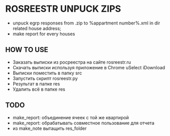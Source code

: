 # ROSREESTR UNPUCK ZIPS

  * unpuck egrp responses from .zip to %appartment number%.xml in dir related house address;
  * make report for every houses

## HOW TO USE

  * Заказать выписки из росреестра на сайте rosreestr.ru
  * Скачать выписки используя приложение в Chrome  uSelect iDownload
  * Выписки поместить в папку src
  * Запустить скрипт rosreestr.py
  * Результат в папке res
  * Удалить всё в папке res

## TODO

  * make_report: объединение ячеек с той же квартирой
  * make_report: обрабатывать совместное пользование для отчета
  * из make_note вытащить res_folder